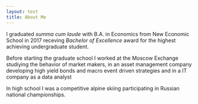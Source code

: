 ```yaml
---
layout: test
title: About Me
---
```


I graduated *summa cum laude* with B.A. in Economics from New Economic School in 2017 receving *Bachelor of Excellence* award for the highest achieving undergraduate student.

Before starting the graduate school I worked at the Moscow Exchange studiying the behavior of market makers, in an asset management company developing high yield bonds and macro event driven strategies and in a IT company as a data analyst

In high school I was a competitive alpine skiing participating in Russian national championships.
